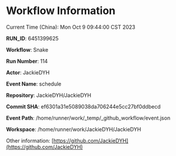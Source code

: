 # Workflow Information

Current Time (China): Mon Oct  9 09:44:00 CST 2023  

**RUN_ID**: 6451399625  

**Workflow**: Snake  

**Run Number**: 114  

**Actor**: JackieDYH  

**Event Name**: schedule  

**Repository**: JackieDYH/JackieDYH  

**Commit SHA**: ef6301a31e5089038da706244e5cc27bf0ddbecd  

**Event Path**: /home/runner/work/_temp/_github_workflow/event.json  

**Workspace**: /home/runner/work/JackieDYH/JackieDYH  

Other information: [https://github.com/JackieDYH](https://github.com/JackieDYH)
